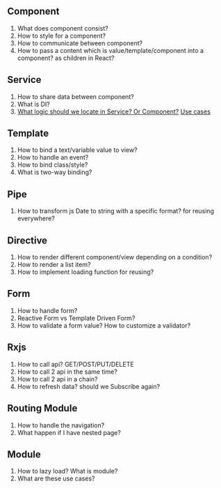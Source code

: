 ## Component

1. What does component consist?
2. How to style for a component?
3. How to communicate between component?
4. How to pass a content which is value/template/component into a component? as children in React?

## Service

1. How to share data between component?
2. What is DI?
3. [What logic should we locate in Service? Or Component?](https://angular.io/guide/creating-injectable-service) [Use cases](https://sharegpt.com/c/CCHS1IG)

## Template

1. How to bind a text/variable value to view?
2. How to handle an event?
3. How to bind class/style?
4. What is two-way binding?

## Pipe

1. How to transform js Date to string with a specific format? for reusing everywhere?

## Directive

1. How to render different component/view depending on a condition?
2. How to render a list item?
3. How to implement loading function for reusing?

## Form

1. How to handle form?
2. Reactive Form vs Template Driven Form?
3. How to validate a form value? How to customize a validator?

## Rxjs

1. How to call api? GET/POST/PUT/DELETE
2. How to call 2 api in the same time?
3. How to call 2 api in a chain?
4. How to refresh data? should we Subscribe again?

## Routing Module

1. How to handle the navigation?
2. What happen if I have nested page?

## Module

1. How to lazy load? What is module?
2. What are these use cases?

